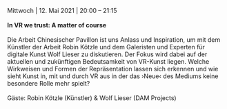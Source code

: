 Mittwoch | 12. Mai 2021 | 20:00 – 21:15
<br><br>
**In VR we trust: A matter of course**
<br><br>
Die Arbeit Chinesischer Pavillon ist uns Anlass und Inspiration, um mit dem Künstler der Arbeit Robin Kötzle und dem Galeristen und Experten für digitale Kunst Wolf Lieser zu diskutieren. Der Fokus wird dabei auf der aktuellen und zukünftigen Bedeutsamkeit von VR-Kunst liegen. Welche Wirkweisen und Formen der Repräsentation lassen sich erkennen und wie sieht Kunst in, mit und durch VR aus in der das ›Neue‹ des Mediums keine besondere Rolle mehr spielt?
<br><br>
Gäste: Robin Kötzle (Künstler) & Wolf Lieser (DAM Projects)